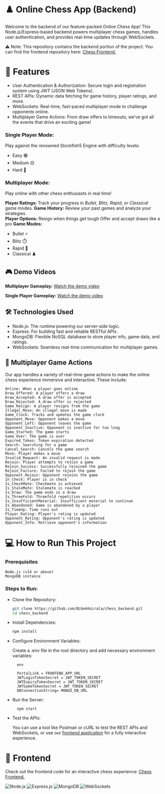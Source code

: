 # ♟️ Online Chess App (Backend)

Welcome to the backend of our feature-packed Online Chess App! This Node.js/Express-based backend powers multiplayer chess games, handles user authentication, and provides real-time updates through WebSockets.

⚠️ Note: This repository contains the backend portion of the project. You can find the frontend repository here: [Chess Frontend.](https://github.com/BibekKoirala/chess_ui)

# 🚀 Features

* User Authentication & Authorization: Secure login and registration system using JWT (JSON Web Tokens).
* REST APIs: Dynamic data fetching for game history, player ratings, and more.
* WebSockets: Real-time, fast-paced multiplayer mode to challenge opponents online.
* Multiplayer Game Actions: From draw offers to timeouts, we’ve got all the events that drive an exciting game!

### Single Player Mode: 

Play against the renowned Stockfish5 Engine with difficulty levels:
*   Easy 🟢
*   Medium 🟡
*   Hard 🔴
    
### Multiplayer Mode: 

Play online with other chess enthusiasts in real time!

**Player Ratings:** Track your progress in _Bullet, Blitz, Rapid, or Classical_ game modes.
**Game History:** Review your past games and analyze your strategies.    
**Player Options:**
Resign when things get tough
Offer and accept draws like a pro
**Game Modes:**
* Bullet ⚡
* Blitz ⏱️
* Rapid 🚀
* Classical ♟️

## 🎮 Demo Videos

**Multiplayer Gameplay:** [Watch the demo video](https://drive.google.com/file/d/1l6Gs9EGftBd5Jxh1SXV29_ajzWuefdh-/view?usp=sharing)

**Single Player Gameplay:** [Watch the demo video](https://drive.google.com/file/d/1GjrDIbY7MXg6tQU2z_-5gCy7jss9akGG/view?usp=sharing)

## 🛠️ Technologies Used

* Node.js: The runtime powering our server-side logic.
* Express: For building fast and reliable RESTful APIs.
* MongoDB: Flexible NoSQL database to store player info, game data, and ratings.
* WebSockets: Seamless real-time communication for multiplayer games.

## 🔄 Multiplayer Game Actions

Our app handles a variety of real-time game actions to make the online chess experience immersive and interactive. These include:

    Online: When a player goes online
    Draw_Offered: A player offers a draw
    Draw_Accepted: A draw offer is accepted
    Draw_Rejected: A draw offer is rejected
    Game_Resign: A player resigns from the game
    Illegal_Move: An illegal move is made
    Game_Clock: Tracks and updates the game clock
    Opponent_Move: Opponent makes a move
    Opponent_Left: Opponent leaves the game
    Opponent_Inactive: Opponent is inactive for too long
    Game_Started: The game starts
    Game_Over: The game is over
    Expired_Token: Token expiration detected
    Search: Searching for a game
    Cancel_Search: Cancels the game search
    Move: Player makes a move
    Invalid_Request: An invalid request is made
    Rejoin: Player attempts to rejoin a game
    Rejoin_Success: Successfully rejoined the game
    Rejoin_Failure: Failed to rejoin the game
    Opponent_Rejoin: Opponent rejoins the game
    In_Check: Player is in check
    Is_CheckMate: Checkmate is achieved
    Is_StaleMate: Stalemate is reached
    Is_Draw: The game ends in a draw
    Is_ThreeFold: Threefold repetition occurs
    Is_InsufficientMaterial: Insufficient material to continue
    Is_Abandoned: Game is abandoned by a player
    Is_TimeUp: Time runs out
    Player_Rating: Player's rating is updated
    Opponent_Rating: Opponent's rating is updated
    Opponent_Info: Retrieve opponent's information

# 💻 How to Run This Project

### **Prerequisites**

    Node.js (v14 or above)
    MongoDB instance

### **Steps to Run:**

* Clone the Repository:
    ```bash
    git clone https://github.com/BibekKoirala/chess_backend.git
    cd chess_backend
* Install Dependencies:
    ```bash
    npm install

* Configure Environment Variables:

    Create a .env file in the root directory and add necessary environment variables:

        env

        PortalLink = FRONTEND_APP_URL
        JWTLoginTokenSecret = JWT_TOKEN_SECRET
        JWTExpiryTokenSecret = JWT_TOKEN_SECRET
        JWTGameTokenSecret = JWT_TOKEN_SECRET
        DBConnectionString= MONGO_DB_URL


* Run the Server:
    
        npm start

* Test the APIs:

    You can use a tool like Postman or cURL to test the REST APIs and WebSockets, or use our [frontend application](https://github.com/BibekKoirala/chess_ui) for a fully interactive experience.

# 📁 Frontend

Check out the frontend code for an interactive chess experience: [Chess Frontend.](https://github.com/BibekKoirala/chess_ui)

![Node.js](https://img.shields.io/badge/Node.js-8CC84B?style=for-the-badge&logo=nodedotjs&logoColor=white)
![Express.js](https://img.shields.io/badge/Express.js-000000?style=for-the-badge&logo=express&logoColor=white)
![MongoDB](https://img.shields.io/badge/MongoDB-47A248?style=for-the-badge&logo=mongodb&logoColor=white)
![WebSockets](https://img.shields.io/badge/WebSockets-4FC3F7?style=for-the-badge&logo=websocket&logoColor=white)